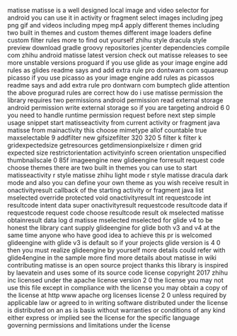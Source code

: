 matisse matisse is a well designed local image and video selector for android you can use it in activity or fragment select images including jpeg png gif and videos including mpeg mp4 apply different themes including two built in themes and custom themes different image loaders define custom filter rules more to find out yourself zhihu style dracula style preview download gradle groovy repositories jcenter dependencies compile com zhihu android matisse latest version check out matisse releases to see more unstable versions proguard if you use glide as your image engine add rules as glides readme says and add extra rule pro dontwarn com squareup picasso if you use picasso as your image engine add rules as picassos readme says and add extra rule pro dontwarn com bumptech glide attention the above progurad rules are correct how do i use matisse permission the library requires two permissions android permission read external storage android permission write external storage so if you are targeting android 6 0 you need to handle runtime permission request before next step simple usage snippet start matisseactivity from current activity or fragment java matisse from mainactivity this choose mimetype allof countable true maxselectable 9 addfilter new gifsizefilter 320 320 5 filter k filter k gridexpectedsize getresources getdimensionpixelsize r dimen grid expected size restrictorientation activityinfo screen orientation unspecified thumbnailscale 0 85f imageengine new glideengine forresult request code choose themes there are two built in themes you can use to start matisseactivity r style matisse zhihu light mode r style matisse dracula dark mode and also you can define your own theme as you wish receive result in onactivityresult callback of the starting activity or fragment java list mselected override protected void onactivityresult int requestcode int resultcode intent data super onactivityresult requestcode resultcode data if requestcode request code choose resultcode result ok mselected matisse obtainresult data log d matisse mselected mselected for glide v4 to be honest the library cant supply glideengine for glide both v3 and v4 at the same time anyone who have good idea to achieve this pr is welcomed glideengine with glide v3 is default so if your projects glide version is 4 0 then you must realize glideengine by yourself more details could refer with glide4engine in the sample more find more details about matisse in wiki contributing matisse is an open source project thanks this library is inspired by laevatein and uses some of its source code license copyright 2017 zhihu inc licensed under the apache license version 2 0 the license you may not use this file except in compliance with the license you may obtain a copy of the license at http www apache org licenses license 2 0 unless required by applicable law or agreed to in writing software distributed under the license is distributed on an as is basis without warranties or conditions of any kind either express or implied see the license for the specific language governing permissions and limitations under the license